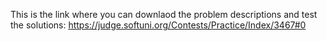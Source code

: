This is the link where you can downlaod the problem descriptions and test the solutions:
https://judge.softuni.org/Contests/Practice/Index/3467#0
